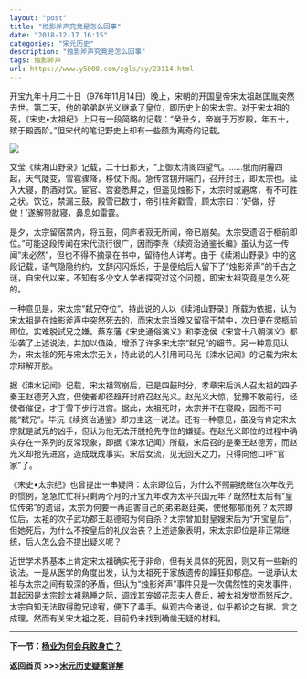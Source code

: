 ```yaml
---
layout: "post"
title: "烛影斧声究竟是怎么回事"
date: "2018-12-17 16:15"
categories: "宋元历史"
description: "烛影斧声究竟是怎么回事"
tags: 烛影斧声
url: https://www.y5000.com/zgls/sy/23114.html
---
```






开宝九年十月二十日（976年11月14日）晚上，宋朝的开国皇帝宋太祖赵匡胤突然去世。第二天，他的弟弟赵光义继承了皇位，即历史上的宋太宗。对于宋太祖的死，《宋史•太祖纪》上只有一段简略的记载：“癸丑夕，帝崩于万岁殿，年五十，殡于殿西阶。”但宋代的笔记野史上却有一些颇为离奇的记载。

![](https://img.y5000.com/uploads/allimg/170628/8-1F62P93I4A6.jpg)

文莹《续湘山野录》记载，二十日那天，“上御太清阁四望气。……俄而阴霾四起，天气陡变，雪雹骤降，移仗下阁。急传宫钥开端门，召开封王，即太宗也。延入大寝，酌酒对饮。宦官、宫妾悉屏之，但遥见烛影下，太宗时或避席，有不可胜之状。饮讫，禁漏三鼓，殿雪已数寸，帝引柱斧戳雪，顾太宗曰：‘好做，好做！’遂解带就寝，鼻息如雷霆。

是夕，太宗留宿禁内，将五鼓，伺庐者寂无所闻，帝已崩矣。太宗受遗诏于柩前即位。”可能这段传闻在宋代流行很广，因而李焘《续资治通鉴长编》虽认为这一传闻“未必然”，但也不得不摘录在书中，留待他人详考。由于《续湘山野录》中的这段记载，语气隐隐约约，文辞闪闪烁烁，于是便给后人留下了“烛影斧声”的千古之谜，自宋代以来，不知有多少文人学者探究过这个问题，即宋太祖究竟是怎么死的。

一种意见是，宋太宗“弑兄夺位”。持此说的人以《续湘山野录》所载为依据，认为宋太祖是在烛影斧声中突然死去的，而宋太宗当晚又留宿于禁中，次日便在灵柩前即位，实难脱試兄之嫌。蔡东藩《宋史通俗演义》和李逸侯《宋宫十八朝演义》都沿袭了上述说法，并加以值染，增添了许多宋太宗“弑兄”的细节。另一种意见认为，宋太祖的死与宋太宗无关，持此说的人引用司马光《涑水记闻》的记载为宋太宗辩解开脱。

据《涑水记闻》记载，宋太祖驾崩后，已是四鼓时分，孝章宋后派人召太祖的四子秦王赵德芳入宫，但使者却径趋开封府召赵光义。赵光义大惊，犹豫不敢前行，经使者催促，才于雪下步行进宫。据此，太祖死时，太宗并不在寝殿，因而不可能“弑兄”。毕沅《续资治通鉴》即力主这一说法。还有一种意见，虽没有肯定宋太宗就是試兄的凶手，但认为他无法开脱抢先夺位的嫌疑。在赵光义即位的过程中确实存在一系列的反常现象，即据《涑水记闻》所载，宋后召的是秦王赵德芳，而赵光义却抢先进宫，造成既成事实。宋后女流，见无回天之力，只得向他口呼“官家”了。

《宋史•太宗纪》也曾提出一串疑问：太宗即位后，为什么不照嗣统继位次年改元的惯例，急急忙忙将只剩两个月的开宝九年改为太平兴国元年？既然杜太后有“皇位传弟”的遗诏，太宗为何要一再迫害自己的弟弟赵廷美，使他郁郁而死？太宗即位后，太袓的次子武功郡王赵德昭为何自杀？太宗曾加封皇嫂宋后为“开宝皇后”，但她死后，为什么不按皇后的礼仪治丧？上述迹象表明，宋太宗即位是非正常继统，后人怎么会不提出疑义呢？

近世学术界基本上肯定宋太祖确实死于非命，但有关具体的死因，则又有一些新的说法。一是从医学的角度出发，认为太祖死于家族遗传的躁狂抑郁症。一说承认太祖与太宗之间有较深的矛盾，但认为“烛影斧声”事件只是一次偶然性的突发事件，其起因是太宗趁太袓熟睡之际，调戏其宠姬花蕊夫人费氐，被太祖发觉而怒斥之。太宗自知无法取得胞兄谅宥，便下了毒手。纵观古今诸说，似乎都论之有据、言之成理，然而有关宋太袓之死，目前仍未找到确凿无疑的材料。

* * *

**下一节：[杨业为何会兵败身亡？](https://www.y5000.com/zgls/sy/23115.html)**

**返回首页 >>>[宋元历史疑案详解](https://www.y5000.com/zgls/sy/23199.html)**

